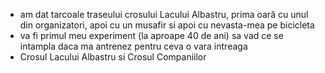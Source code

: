 - am dat tarcoale traseului crosului Lacului Albastru, prima oară cu unul din organizatori, apoi cu un musafir si apoi cu nevasta-mea pe bicicleta
- va fi primul meu experiment (la aproape 40 de ani) sa vad ce se intampla daca ma antrenez pentru ceva o vara intreaga
- Crosul Lacului Albastru si Crosul Companiilor
